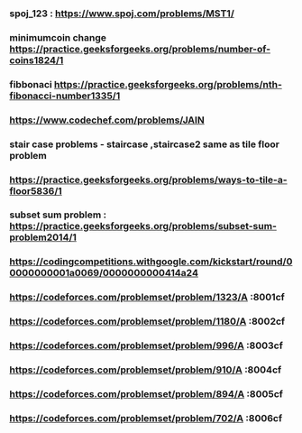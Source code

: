 ### spoj_123 : https://www.spoj.com/problems/MST1/
### minimumcoin change https://practice.geeksforgeeks.org/problems/number-of-coins1824/1
### fibbonaci https://practice.geeksforgeeks.org/problems/nth-fibonacci-number1335/1
### https://www.codechef.com/problems/JAIN
### stair case problems  - staircase ,staircase2 same as tile floor problem  
### https://practice.geeksforgeeks.org/problems/ways-to-tile-a-floor5836/1
### subset sum problem : https://practice.geeksforgeeks.org/problems/subset-sum-problem2014/1
### https://codingcompetitions.withgoogle.com/kickstart/round/00000000001a0069/0000000000414a24
### https://codeforces.com/problemset/problem/1323/A :8001cf
### https://codeforces.com/problemset/problem/1180/A :8002cf
### https://codeforces.com/problemset/problem/996/A :8003cf
### https://codeforces.com/problemset/problem/910/A :8004cf
### https://codeforces.com/problemset/problem/894/A :8005cf
### https://codeforces.com/problemset/problem/702/A :8006cf
